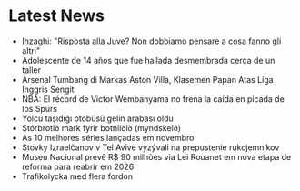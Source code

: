 # Latest News
-  Inzaghi: "Risposta alla Juve? Non dobbiamo pensare a cosa fanno gli altri"
-  Adolescente de 14 años que fue hallada desmembrada cerca de un taller
-  Arsenal Tumbang di Markas Aston Villa, Klasemen Papan Atas Liga Inggris Sengit
-  NBA: El récord de Victor Wembanyama no frena la caída en picada de los Spurs
-  Yolcu taşıdığı otobüsü gelin arabası oldu
-  Stórbrotið mark fyrir botnliðið (myndskeið)
-  As 10 melhores séries lançadas em novembro
-  Stovky Izraelčanov v Tel Avive vyzývali na prepustenie rukojemníkov
-  Museu Nacional prevê R$ 90 milhões via Lei Rouanet em nova etapa de reforma para reabrir em 2026
-  Trafikolycka med flera fordon
